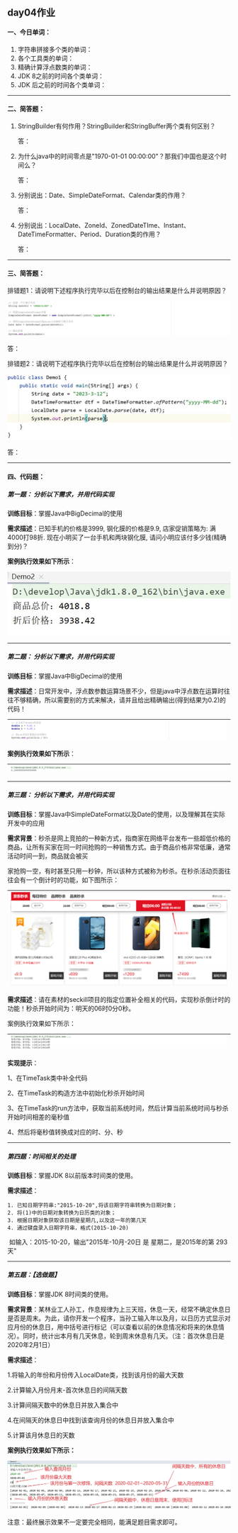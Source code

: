 ## day04作业

#### 一、今日单词：

1. 字符串拼接多个类的单词：
2. 各个工具类的单词：
3. 精确计算浮点数类的单词：
4. JDK 8之前的时间各个类单词：
5. JDK 后之前的时间各个类单词：

------

#### 二、简答题：

1. StringBuilder有何作用？StringBuilder和StringBuffer两个类有何区别？

   答：

2. 为什么java中的时间零点是"1970-01-01 00:00:00"？那我们中国也是这个时间么？

   答：

3. 分别说出：Date、SimpleDateFormat、Calendar类的作用？

   答：

4. 分别说出：LocalDate、ZoneId、ZonedDateTIme、Instant、DateTimeFormatter、Period、Duration类的作用？

   答：

------

#### 三、简答题：

排错题1：请说明下述程序执行完毕以后在控制台的输出结果是什么并说明原因？

![image-20220122132341868](image/image-20220122132341868.png)

答：

排错题2：请说明下述程序执行完毕以后在控制台的输出结果是什么并说明原因？

![image](image/1.jpg)

答：

------

#### 四、代码题：

##### 第一题： 分析以下需求，并用代码实现

**训练目标**：掌握Java中BigDecimal的使用

**需求描述**：已知手机的价格是3999, 钢化膜的价格是9.9, 店家促销策略为: 满4000打98折.   现在小明买了一台手机和两块钢化膜, 请问小明应该付多少钱(精确到分)？

**案例执行效果如下所示**：

![image](image/3.jpg)

------

##### 第二题： 分析以下需求，并用代码实现

**训练目标**：掌握Java中BigDecimal的使用

**需求描述**：日常开发中，浮点数参数运算场景不少，但是java中浮点数在运算时往往不够精确，所以需要别的方式来解决，请并且给出精确输出(得到结果为0.2)的代码！

![image](image/image-20220212155818790.png) |
| ------------------------------------------------------------ |

**案例执行效果如下所示**：

| ![image](image/image-20220212155900406.png) 
| ------------------------------------------------------------ |

------

##### 第三题：	分析以下需求，并用代码实现	

**训练目标**：掌握Java中SimpleDateFormat以及Date的使用，以及理解其在实际开发中的应用

**需求背景**：秒杀是网上竞拍的一种新方式，指商家在网络平台发布一些超低价格的商品，让所有买家在同一时间抢购的一种销售方式。由于商品价格非常低廉，通常活动时间一到，商品就会被买

家抢购一空，有时甚至只用一秒钟，所以该种方式被称为秒杀。在秒杀活动页面往往会有一个倒计时的功能，如下图所示：

| ![image-20220124211259829](image/image-20220124211259829.png) |
| ------------------------------------------------------------ |

**需求描述**：请在素材的seckill项目的指定位置补全相关的代码，实现秒杀倒计时的功能！秒杀开始时间为：明天的06时0分0秒。

案例执行效果如下所示：

| ![image-20220124223217185](image/image-20220124223217185.png) |
| ------------------------------------------------------------ |

**实现提示**：

1、在TimeTask类中补全代码

2、在TimeTask的构造方法中初始化秒杀开始时间

3、在TimeTask的run方法中，获取当前系统时间，然后计算当前系统时间与秒杀开始时间相差的毫秒值

4、然后将毫秒值转换成对应的时、分、秒

------

##### 第四题：时间相关的处理

**训练目标**：掌握JDK 8以前版本时间类的使用。

**需求描述**：

	1. 已知日期字符串:"2015-10-20",将该日期字符串转换为日期对象；
	2. 将(1)中的日期对象转换为日历类的对象；
	3. 根据日期对象获取该日期是星期几,以及这一年的第几天
	4. 通过键盘录入日期字符串，格式(2015-10-20)

​	如输入：2015-10-20，输出"2015年-10月-20日 是 星期二，是2015年的第 293 天"

------

##### 第五题：【选做题】

**训练目标**：掌握JDK 8时间类的使用。

**需求背景**：某林业工人孙工，作息规律为上三天班，休息一天，经常不确定休息日是否是周末。为此，请你开发一个程序，当孙工输入年以及月，以日历方式显示对应月份的休息日，用中括号进行标记（可以查看以前的休息情况和将来的休息情况）。同时，统计出本月有几天休息，轮到周末休息有几天。（注：首次休息日是2020年2月1日）

**需求描述**：

1.将输入的年份和月份传入LocalDate类，找到该月份的最大天数

2.计算输入月份月末-首次休息日的间隔天数

3.计算间隔天数中的休息日并放入集合中

4.在间隔天的休息日中找到该查询月份的休息日并放入集合中

5.计算该月休息日的天数

**案例执行效果如下所示：**

![image-20220124223217185](image/2.jpg)

注意：最终展示效果不一定要完全相同，能满足题目需求即可。






